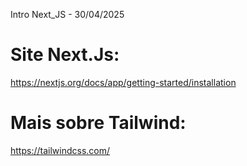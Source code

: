 Intro Next_JS - 30/04/2025

# Site Next.Js:
https://nextjs.org/docs/app/getting-started/installation

# Mais sobre Tailwind:
https://tailwindcss.com/
